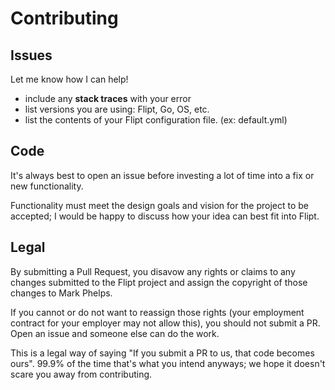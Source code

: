 # Contributing

## Issues

Let me know how I can help!

* include any **stack traces** with your error
* list versions you are using: Flipt, Go, OS, etc.
* list the contents of your Flipt configuration file. (ex: default.yml)

## Code

It's always best to open an issue before investing a lot of time into a
fix or new functionality.

Functionality must meet the design goals and vision for the project to be accepted; I would be happy to discuss how your idea can best fit into Flipt.

## Legal

By submitting a Pull Request, you disavow any rights or claims to any changes
submitted to the Flipt project and assign the copyright of
those changes to Mark Phelps.

If you cannot or do not want to reassign those rights (your employment
contract for your employer may not allow this), you should not submit a PR.
Open an issue and someone else can do the work.

This is a legal way of saying "If you submit a PR to us, that code becomes ours".
99.9% of the time that's what you intend anyways; we hope it doesn't scare you
away from contributing.
